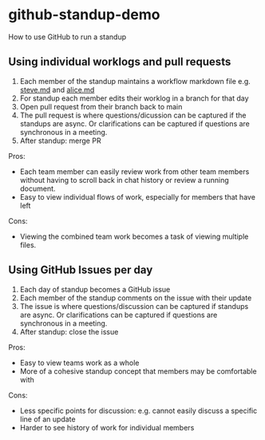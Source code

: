 # github-standup-demo

How to use GitHub to run a standup

## Using individual worklogs and pull requests

1. Each member of the standup maintains a workflow markdown file e.g. [steve.md](./steve.md) and [alice.md](./alice.md)
2. For standup each member edits their worklog in a branch for that day
3. Open pull request from their branch back to main
4. The pull request is where questions/dicussion can be captured if the standups are async. Or clarifications can be captured if questions are synchronous in a meeting.
5. After standup: merge PR

Pros:
* Each team member can easily review work from other team members without having to scroll back in chat history or review a running document.
* Easy to view individual flows of work, especially for members that have left

Cons:
* Viewing the combined team work becomes a task of viewing multiple files.

## Using GitHub Issues per day

1. Each day of standup becomes a GitHub issue
2. Each member of the standup comments on the issue with their update
3. The issue is where questions/discussion can be captured if standups are async. Or clarifications can be captured if questions are synchronous in a meeting.
4. After standup: close the issue

Pros:
* Easy to view teams work as a whole
* More of a cohesive standup concept that members may be comfortable with

Cons:
* Less specific points for discussion: e.g. cannot easily discuss a specific line of an update
* Harder to see history of work for individual members

